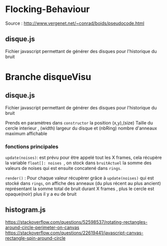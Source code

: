# Flocking-Behaviour
Source : http://www.vergenet.net/~conrad/boids/pseudocode.html

## disque.js
Fichier javascript permettant de générer des disques pour l'historique du bruit 


# Branche disqueVisu
## disque.js
Fichier javascript permettant de générer des disques pour l'historique du bruit 

Prends en paramètres dans `constructor`  la position (x,y),(size) Taille du cercle interieur , (width) largeur du disque et (nbRing) nombre d'anneaux maximum affichable

### fonctions principales
`update(noises)`: est prévu pour être appelé tout les X frames, cela récupère la variable `float[]: noises `, on stock dans `bruitActuel` la somme des valeurs de noises qui est ensuite concatené dans `rings`. 

`render()` : Pour chaque valeur récupèrer grâce à `update(noises)` qui est stocké dans `rings`, on affiche des anneaux (du plus récent au plus ancient) représentant la somme total de bruit durant X frames , plus le cercle est opaque(noir) plus il y a eu de bruit 

## histogram.js
https://stackoverflow.com/questions/52598537/rotating-rectangles-around-circle-perimeter-on-canvas
https://stackoverflow.com/questions/22619441/javascript-canvas-rectangle-spin-around-circle
